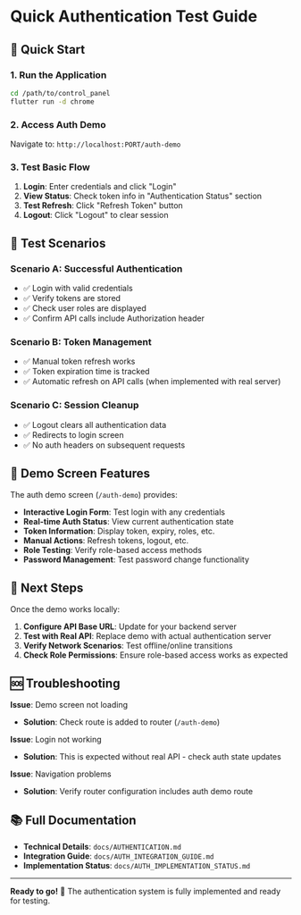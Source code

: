 # Quick Authentication Test Guide

## 🚀 Quick Start

### 1. Run the Application
```bash
cd /path/to/control_panel
flutter run -d chrome
```

### 2. Access Auth Demo
Navigate to: `http://localhost:PORT/auth-demo`

### 3. Test Basic Flow
1. **Login**: Enter credentials and click "Login"
2. **View Status**: Check token info in "Authentication Status" section
3. **Test Refresh**: Click "Refresh Token" button
4. **Logout**: Click "Logout" to clear session

## 🧪 Test Scenarios

### Scenario A: Successful Authentication
- ✅ Login with valid credentials
- ✅ Verify tokens are stored
- ✅ Check user roles are displayed
- ✅ Confirm API calls include Authorization header

### Scenario B: Token Management
- ✅ Manual token refresh works
- ✅ Token expiration time is tracked
- ✅ Automatic refresh on API calls (when implemented with real server)

### Scenario C: Session Cleanup
- ✅ Logout clears all authentication data
- ✅ Redirects to login screen
- ✅ No auth headers on subsequent requests

## 🔧 Demo Screen Features

The auth demo screen (`/auth-demo`) provides:

- **Interactive Login Form**: Test login with any credentials
- **Real-time Auth Status**: View current authentication state
- **Token Information**: Display token, expiry, roles, etc.
- **Manual Actions**: Refresh tokens, logout, etc.
- **Role Testing**: Verify role-based access methods
- **Password Management**: Test password change functionality

## 📱 Next Steps

Once the demo works locally:

1. **Configure API Base URL**: Update for your backend server
2. **Test with Real API**: Replace demo with actual authentication server
3. **Verify Network Scenarios**: Test offline/online transitions
4. **Check Role Permissions**: Ensure role-based access works as expected

## 🆘 Troubleshooting

**Issue**: Demo screen not loading
- **Solution**: Check route is added to router (`/auth-demo`)

**Issue**: Login not working
- **Solution**: This is expected without real API - check auth state updates

**Issue**: Navigation problems
- **Solution**: Verify router configuration includes auth demo route

## 📚 Full Documentation

- **Technical Details**: `docs/AUTHENTICATION.md`
- **Integration Guide**: `docs/AUTH_INTEGRATION_GUIDE.md`
- **Implementation Status**: `docs/AUTH_IMPLEMENTATION_STATUS.md`

---

**Ready to go!** 🎉 The authentication system is fully implemented and ready for testing.
